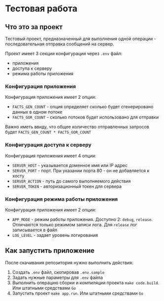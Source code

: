 # Тестовая работа


## Что это за проект

Тестовый проект, предназначенный для выполнения одной операции - последовательная отправка сообщений на сервер.

Проект имеет 3 секции конфигурации через `.env` файл:

- приложения
- доступа к серверу
- режима работы приложения

### Конфигурация приложения

Конфигурация приложения имеет 2 опции:

- `FACTS_GEN_COUNT` - опция определяет сколько будет сгенерировано данных в одном потоке
- `FACTS_GOR_COUNT` - сколько потоков будет использовано для отправки

Важно иметь ввиду, что общее количество отправленных запросов будет `FACTS_GEN_COUNT * FACTS_GOR_COUNT`

### Конфигурация доступа к серверу

Конфигурация приложения имеет 4 опции:

- `SERVER_HOST` - указывается доменное имя или IP адрес 
- `SERVER_PORT` - порт. При указании порта 80 - он не добавляется к хосту
- `SERVER_ACTION` - путь до самого выполняемого действия
- `SERVER_TOKEN` - авторизационный токен для сервера

### Конфигурация режима работы приложения

Конфигурация приложения имеет 2 опции:

- `APP_MODE` - режим работы приложения. Доступно 2: `debug`, `release`. Отличаются только режимом записи лога. Для `release` лог записывается в файл 
- `LOG_LEVEL` - задает уровень логирования

## Как запустить приложение

После скачивания репозитория нужно выполнить действия:

1. Создать `.env` файл, скопировав `.env.sample`
2. Задать нужные параметры для `.env` файла
3. Выполнить операцию сборки и компиляции проекта `make code.build`. Или штатными средствами `Go`
4. Запустить проект `make app.run`. Или штатными средствами `Go`

